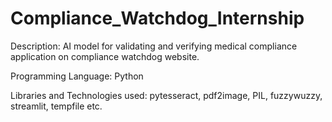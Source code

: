 # Compliance_Watchdog_Internship


Description: AI model for validating and verifying medical compliance application on compliance watchdog website.

Programming Language: Python

Libraries and Technologies used: pytesseract, pdf2image, PIL, fuzzywuzzy, streamlit, tempfile etc.
